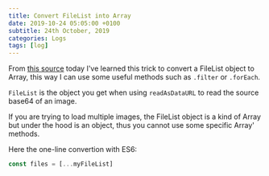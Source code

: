 ```yaml
---
title: Convert FileList into Array
date: 2019-10-24 05:05:00 +0100
subtitle: 24th October, 2019
categories: Logs
tags: [log]
---
```


From [this source](https://stackoverflow.com/questions/25333488/why-isnt-the-filelist-object-an-array#43796491) today I've learned this trick to convert a FileList object to Array, this way I can use some useful methods such as `.filter` or `.forEach`.

`FileList` is the object you get when using `readAsDataURL` to read the source base64 of an image.

If you are trying to load multiple images, the FileList object is a kind of Array but under the hood is an object, thus you cannot use some specific Array' methods.

Here the one-line convertion with ES6:

```js
const files = [...myFileList]
```

